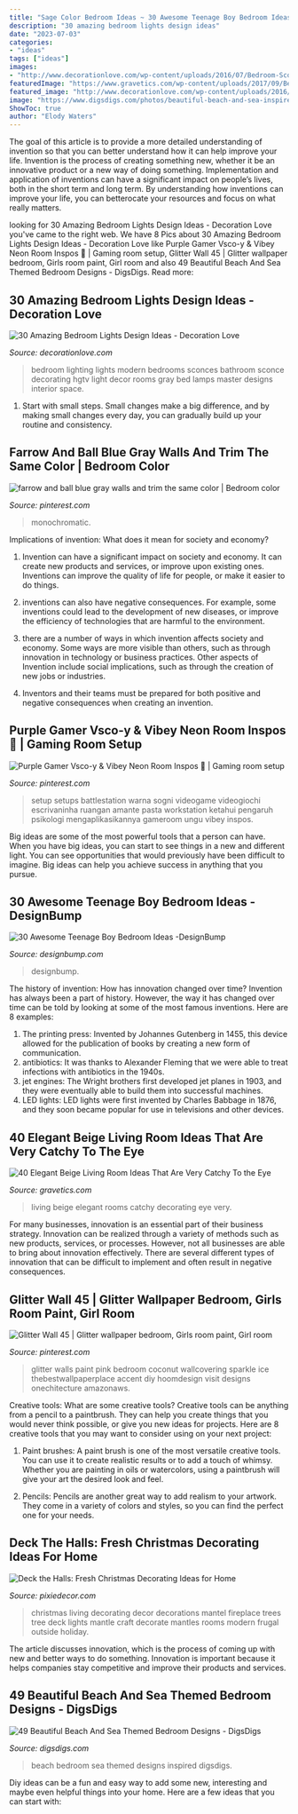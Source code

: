 ```yaml
---
title: "Sage Color Bedroom Ideas ~ 30 Awesome Teenage Boy Bedroom Ideas -designbump"
description: "30 amazing bedroom lights design ideas"
date: "2023-07-03"
categories:
- "ideas"
tags: ["ideas"]
images:
- "http://www.decorationlove.com/wp-content/uploads/2016/07/Bedroom-Sconce-Lighting-Ideas.jpeg"
featuredImage: "https://www.gravetics.com/wp-content/uploads/2017/09/Beige-and-brown-living-room-decorating-ideas.jpg"
featured_image: "http://www.decorationlove.com/wp-content/uploads/2016/07/Bedroom-Sconce-Lighting-Ideas.jpeg"
image: "https://www.digsdigs.com/photos/beautiful-beach-and-sea-inspired-bedroom-designs-42.jpg"
ShowToc: true
author: "Elody Waters"
---
```



The goal of this article is to provide a more detailed understanding of invention so that you can better understand how it can help improve your life.
Invention is the process of creating something new, whether it be an innovative product or a new way of doing something. Implementation and application of inventions can have a significant impact on people’s lives, both in the short term and long term. By understanding how inventions can improve your life, you can betterocate your resources and focus on what really matters.

	

		
looking for 30 Amazing Bedroom Lights Design Ideas - Decoration Love you've came to the right web. We have 8 Pics about 30 Amazing Bedroom Lights Design Ideas - Decoration Love like Purple Gamer Vsco-y &amp; Vibey Neon Room Inspos ️👀 | Gaming room setup, Glitter Wall 45 | Glitter wallpaper bedroom, Girls room paint, Girl room and also 49 Beautiful Beach And Sea Themed Bedroom Designs - DigsDigs. Read more:
		
    
## 30 Amazing Bedroom Lights Design Ideas - Decoration Love

<img loading=lazy src="http://www.decorationlove.com/wp-content/uploads/2016/07/Bedroom-Sconce-Lighting-Ideas.jpeg" onerror="this.onerror=null;this.src='https://tse4.mm.bing.net/th?id=OIP.1Bb7fitTVpGtYFP8wXDz1AHaJ4&amp;pid=15.1';" alt="30 Amazing Bedroom Lights Design Ideas - Decoration Love">

_Source: decorationlove.com_

>bedroom lighting lights modern bedrooms sconces bathroom sconce decorating hgtv light decor rooms gray bed lamps master designs interior space. 

	

1. Start with small steps. Small changes make a big difference, and by making small changes every day, you can gradually build up your routine and consistency.

    
## Farrow And Ball Blue Gray Walls And Trim The Same Color | Bedroom Color

<img loading=lazy src="https://i.pinimg.com/736x/68/41/0b/68410b72c3243f4c71ac07b40dd339b1.jpg" onerror="this.onerror=null;this.src='https://tse2.mm.bing.net/th?id=OIP.H-jOqZ4RinAq4rV1zEGX9AHaLH&amp;pid=15.1';" alt="farrow and ball blue gray walls and trim the same color | Bedroom color">

_Source: pinterest.com_

>monochromatic. 

	

Implications of invention: What does it mean for society and economy?
1. Invention can have a significant impact on society and economy. It can create new products and services, or improve upon existing ones. Inventions can improve the quality of life for people, or make it easier to do things.
2. inventions can also have negative consequences. For example, some inventions could lead to the development of new diseases, or improve the efficiency of technologies that are harmful to the environment.

3. there are a number of ways in which invention affects society and economy. Some ways are more visible than others, such as through innovation in technology or business practices. Other aspects of Invention include social implications, such as through the creation of new jobs or industries.

4. Inventors and their teams must be prepared for both positive and negative consequences when creating an invention.

    
## Purple Gamer Vsco-y &amp; Vibey Neon Room Inspos ️👀 | Gaming Room Setup

<img loading=lazy src="https://i.pinimg.com/736x/0e/80/26/0e80269fcdfc120d8d64b8d5b1c6bce0.jpg" onerror="this.onerror=null;this.src='https://tse1.mm.bing.net/th?id=OIP.jVlMMMUbyHNhOJKyjQBNAQHaOA&amp;pid=15.1';" alt="Purple Gamer Vsco-y &amp; Vibey Neon Room Inspos ️👀 | Gaming room setup">

_Source: pinterest.com_

>setup setups battlestation warna sogni videogame videogiochi escrivaninha ruangan amante pasta workstation ketahui pengaruh psikologi mengaplikasikannya gameroom ungu vibey inspos. 

	

Big ideas are some of the most powerful tools that a person can have. When you have big ideas, you can start to see things in a new and different light. You can see opportunities that would previously have been difficult to imagine. Big ideas can help you achieve success in anything that you pursue.

    
## 30 Awesome Teenage Boy Bedroom Ideas -DesignBump

<img loading=lazy src="https://cdn.designbump.com/wp-content/uploads/2014/10/teenage-boys-bedroom-ideas-011-700x1050.jpg" onerror="this.onerror=null;this.src='https://tse1.mm.bing.net/th?id=OIP.5L5Lbf-sVGjaW2p9sGzC9AHaLH&amp;pid=15.1';" alt="30 Awesome Teenage Boy Bedroom Ideas -DesignBump">

_Source: designbump.com_

>designbump. 

	

The history of invention: How has innovation changed over time?
Invention has always been a part of history. However, the way it has changed over time can be told by looking at some of the most famous inventions. Here are 8 examples:
1. The printing press: Invented by Johannes Gutenberg in 1455, this device allowed for the publication of books by creating a new form of communication.
2. antibiotics: It was thanks to Alexander Fleming that we were able to treat infections with antibiotics in the 1940s.
3. jet engines: The Wright brothers first developed jet planes in 1903, and they were eventually able to build them into successful machines.
4. LED lights: LED lights were first invented by Charles Babbage in 1876, and they soon became popular for use in televisions and other devices.

    
## 40 Elegant Beige Living Room Ideas That Are Very Catchy To The Eye

<img loading=lazy src="https://www.gravetics.com/wp-content/uploads/2017/09/Beige-and-brown-living-room-decorating-ideas.jpg" onerror="this.onerror=null;this.src='https://tse3.mm.bing.net/th?id=OIP.s4ExyKjxt7Idm5FKHglWegHaJ4&amp;pid=15.1';" alt="40 Elegant Beige Living Room Ideas That Are Very Catchy To the Eye">

_Source: gravetics.com_

>living beige elegant rooms catchy decorating eye very. 

	

For many businesses, innovation is an essential part of their business strategy. Innovation can be realized through a variety of methods such as new products, services, or processes. However, not all businesses are able to bring about innovation effectively. There are several different types of innovation that can be difficult to implement and often result in negative consequences.

    
## Glitter Wall 45 | Glitter Wallpaper Bedroom, Girls Room Paint, Girl Room

<img loading=lazy src="https://i.pinimg.com/736x/9a/47/b9/9a47b91c020902fce2ad1156c57530e0.jpg" onerror="this.onerror=null;this.src='https://tse1.mm.bing.net/th?id=OIP.YM5CgJuTljo67eifSeAoQwHaJ4&amp;pid=15.1';" alt="Glitter Wall 45 | Glitter wallpaper bedroom, Girls room paint, Girl room">

_Source: pinterest.com_

>glitter walls paint pink bedroom coconut wallcovering sparkle ice thebestwallpaperplace accent diy hoomdesign visit designs onechitecture amazonaws. 

	

Creative tools: What are some creative tools?
Creative tools can be anything from a pencil to a paintbrush. They can help you create things that you would never think possible, or give you new ideas for projects. Here are 8 creative tools that you may want to consider using on your next project:
1. Paint brushes: A paint brush is one of the most versatile creative tools. You can use it to create realistic results or to add a touch of whimsy. Whether you are painting in oils or watercolors, using a paintbrush will give your art the desired look and feel.

2. Pencils: Pencils are another great way to add realism to your artwork. They come in a variety of colors and styles, so you can find the perfect one for your needs.

    
## Deck The Halls: Fresh Christmas Decorating Ideas For Home

<img loading=lazy src="http://www.pixiedecor.com/wp-content/uploads/2017/12/Christmas-Decorating-Ideas-5.jpg" onerror="this.onerror=null;this.src='https://tse1.mm.bing.net/th?id=OIP._VHFuc2iYNHmlBSZq3UTXQHaKf&amp;pid=15.1';" alt="Deck the Halls: Fresh Christmas Decorating Ideas for Home">

_Source: pixiedecor.com_

>christmas living decorating decor decorations mantel fireplace trees tree deck lights mantle craft decorate mantles rooms modern frugal outside holiday. 

	

The article discusses innovation, which is the process of coming up with new and better ways to do something. Innovation is important because it helps companies stay competitive and improve their products and services.

    
## 49 Beautiful Beach And Sea Themed Bedroom Designs - DigsDigs

<img loading=lazy src="https://www.digsdigs.com/photos/beautiful-beach-and-sea-inspired-bedroom-designs-42.jpg" onerror="this.onerror=null;this.src='https://tse3.mm.bing.net/th?id=OIP.8NETX1E_WDDifJKXonSnlgHaKU&amp;pid=15.1';" alt="49 Beautiful Beach And Sea Themed Bedroom Designs - DigsDigs">

_Source: digsdigs.com_

>beach bedroom sea themed designs inspired digsdigs. 

	

Diy ideas can be a fun and easy way to add some new, interesting and maybe even helpful things into your home. Here are a few ideas that you can start with: 

